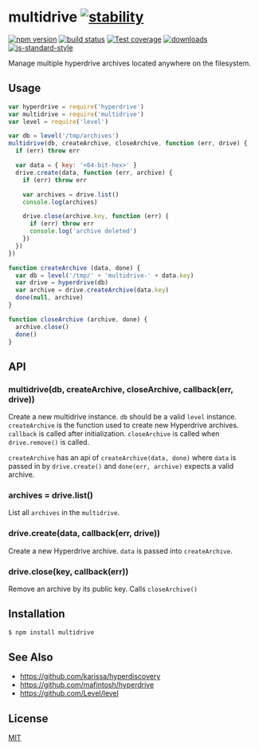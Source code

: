 # multidrive [![stability][0]][1]
[![npm version][2]][3] [![build status][4]][5] [![Test coverage][6]][7]
[![downloads][8]][9] [![js-standard-style][10]][11]

Manage multiple hyperdrive archives located anywhere on the filesystem.

## Usage
```js
var hyperdrive = require('hyperdrive')
var multidrive = require('multidrive')
var level = require('level')

var db = level('/tmp/archives')
multidrive(db, createArchive, closeArchive, function (err, drive) {
  if (err) throw err

  var data = { key: '<64-bit-hex>' }
  drive.create(data, function (err, archive) {
    if (err) throw err

    var archives = drive.list()
    console.log(archives)

    drive.close(archive.key, function (err) {
      if (err) throw err
      console.log('archive deleted')
    })
  })
})

function createArchive (data, done) {
  var db = level('/tmp/' + 'multidrive-' + data.key)
  var drive = hyperdrive(db)
  var archive = drive.createArchive(data.key)
  done(null, archive)
}

function closeArchive (archive, done) {
  archive.close()
  done()
}
```

## API
### multidrive(db, createArchive, closeArchive, callback(err, drive))
Create a new multidrive instance. `db` should be a valid `level` instance.
`createArchive` is the function used to create new Hyperdrive archives.
`callback` is called after initialization. `closeArchive` is called when
`drive.remove()` is called.

`createArchive` has an api of `createArchive(data, done)` where `data` is passed in
by `drive.create()` and `done(err, archive)` expects a valid archive.

### archives = drive.list()
List all `archives` in the `multidrive`.

### drive.create(data, callback(err, drive))
Create a new Hyperdrive archive. `data` is passed into `createArchive`.

### drive.close(key, callback(err))
Remove an archive by its public key. Calls `closeArchive()`

## Installation
```sh
$ npm install multidrive
```

## See Also
- https://github.com/karissa/hyperdiscovery
- https://github.com/mafintosh/hyperdrive
- https://github.com/Level/level

## License
[MIT](https://tldrlegal.com/license/mit-license)

[0]: https://img.shields.io/badge/stability-experimental-orange.svg?style=flat-square
[1]: https://nodejs.org/api/documentation.html#documentation_stability_index
[2]: https://img.shields.io/npm/v/multidrive.svg?style=flat-square
[3]: https://npmjs.org/package/multidrive
[4]: https://img.shields.io/travis/yoshuawuyts/multidrive/master.svg?style=flat-square
[5]: https://travis-ci.org/yoshuawuyts/multidrive
[6]: https://img.shields.io/codecov/c/github/yoshuawuyts/multidrive/master.svg?style=flat-square
[7]: https://codecov.io/github/yoshuawuyts/multidrive
[8]: http://img.shields.io/npm/dm/multidrive.svg?style=flat-square
[9]: https://npmjs.org/package/multidrive
[10]: https://img.shields.io/badge/code%20style-standard-brightgreen.svg?style=flat-square
[11]: https://github.com/feross/standard
